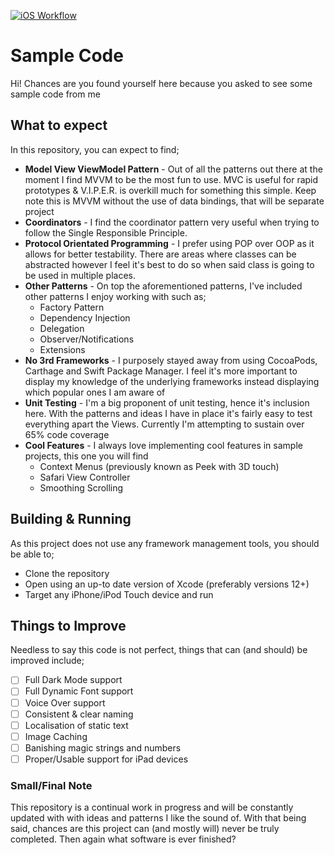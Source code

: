 [![iOS Workflow](https://github.com/OccamsCode/SampleCode/actions/workflows/CI.yml/badge.svg?branch=main)](https://github.com/OccamsCode/SampleCode/actions/workflows/CI.yml)

# Sample Code

Hi! Chances are you found yourself here because you asked to see some sample code from me

## What to expect

In this repository, you can expect to find;

 - **Model View ViewModel Pattern** - Out of all the patterns out there at the moment I find MVVM to be the most fun to use. MVC is useful for rapid prototypes & V.I.P.E.R. is overkill much for something this simple. Keep note this is MVVM without the use of data bindings, that will be separate project 
 - **Coordinators** - I find the coordinator pattern very useful when trying to follow the Single Responsible Principle.
 - **Protocol Orientated Programming** - I prefer using POP over OOP as it allows for better testability.  There are areas where classes can be abstracted however I feel it's best to do so when said class is going to be used in multiple places.
 - **Other Patterns** - On top the aforementioned patterns, I've included other patterns I enjoy working with such as;
     - Factory Pattern
     - Dependency Injection 
     - Delegation
     - Observer/Notifications
     - Extensions
 - **No 3rd Frameworks** - I purposely stayed away from using CocoaPods, Carthage and Swift Package Manager. I feel it's more important to display my knowledge of the underlying frameworks instead displaying which popular ones I am aware of
 - **Unit Testing** - I'm a big proponent of unit testing, hence it's inclusion here. With the patterns and ideas I have in place it's fairly easy to test everything apart the Views. Currently I'm attempting to sustain over 65% code coverage
 - **Cool Features** - I always love implementing cool features in sample projects, this one you will find
     - Context Menus (previously known as Peek with 3D touch)
     - Safari View Controller
     - Smoothing Scrolling

## Building & Running

As this project does not use any framework management tools, you should be able to;

 - Clone the repository
 - Open using an up-to date version of Xcode (preferably versions 12+)
 - Target any iPhone/iPod Touch device and run

## Things to Improve

Needless to say this code is not perfect, things that can (and should) be improved include;

 - [ ] Full Dark Mode support
 - [ ] Full Dynamic Font support
 - [ ] Voice Over support
 - [ ] Consistent & clear naming 
 - [ ] Localisation of static text
 - [ ] Image Caching 
 - [ ] Banishing magic strings and numbers 
 - [ ] Proper/Usable support for iPad devices

### Small/Final Note
This repository is a continual work in progress and will be constantly updated with with ideas and patterns I like the sound of. 
With that being said, chances are this project can (and mostly will) never be truly completed. Then again what software is ever finished?
